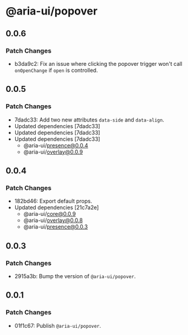# @aria-ui/popover

## 0.0.6

### Patch Changes

- b3da9c2: Fix an issue where clicking the popover trigger won't call `onOpenChange` if `open` is controlled.

## 0.0.5

### Patch Changes

- 7dadc33: Add two new attributes `data-side` and `data-align`.
- Updated dependencies [7dadc33]
- Updated dependencies [7dadc33]
- Updated dependencies [7dadc33]
  - @aria-ui/presence@0.0.4
  - @aria-ui/overlay@0.0.9

## 0.0.4

### Patch Changes

- 182bd46: Export default props.
- Updated dependencies [21c7a2e]
  - @aria-ui/core@0.0.9
  - @aria-ui/overlay@0.0.8
  - @aria-ui/presence@0.0.3

## 0.0.3

### Patch Changes

- 2915a3b: Bump the version of `@aria-ui/popover`.

## 0.0.1

### Patch Changes

- 01f1c67: Publish `@aria-ui/popover`.

